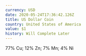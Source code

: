 ```yaml
---
currency: USD
date: 2020-05-24T17:36:42.126Z
title: US Dollar Coin
country: United States of America
value: $1
history: Will Complete Later
---
```

77% Cu; 12% Zn; 7% Mn; 4% Ni